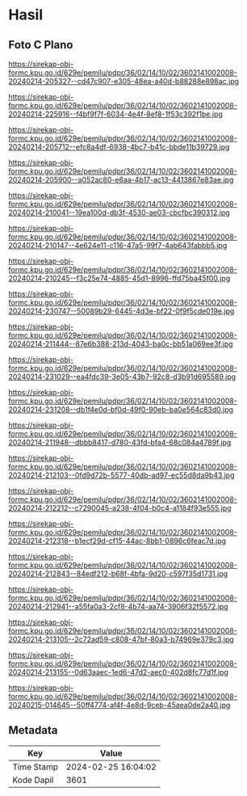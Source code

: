 # Hasil

## Foto C Plano

https://sirekap-obj-formc.kpu.go.id/629e/pemilu/pdpr/36/02/14/10/02/3602141002008-20240214-205327--cd47c907-e305-48ea-a40d-b88288e898ac.jpg

https://sirekap-obj-formc.kpu.go.id/629e/pemilu/pdpr/36/02/14/10/02/3602141002008-20240214-225916--f4bf9f7f-6034-4e4f-8ef8-1f53c392f1be.jpg

https://sirekap-obj-formc.kpu.go.id/629e/pemilu/pdpr/36/02/14/10/02/3602141002008-20240214-205712--efc8a4df-6938-4bc7-b41c-bbde11b39729.jpg

https://sirekap-obj-formc.kpu.go.id/629e/pemilu/pdpr/36/02/14/10/02/3602141002008-20240214-205900--a052ac80-e6aa-4b17-ac13-4413867e83ae.jpg

https://sirekap-obj-formc.kpu.go.id/629e/pemilu/pdpr/36/02/14/10/02/3602141002008-20240214-210041--19ea100d-db3f-4530-ae03-cbcfbc390312.jpg

https://sirekap-obj-formc.kpu.go.id/629e/pemilu/pdpr/36/02/14/10/02/3602141002008-20240214-210147--4e624e11-c116-47a5-99f7-4ab643fabbb5.jpg

https://sirekap-obj-formc.kpu.go.id/629e/pemilu/pdpr/36/02/14/10/02/3602141002008-20240214-210245--f3c25e74-4885-45d1-8996-ffd75ba45f00.jpg

https://sirekap-obj-formc.kpu.go.id/629e/pemilu/pdpr/36/02/14/10/02/3602141002008-20240214-230747--50089b29-6445-4d3e-bf22-0f9f5cde019e.jpg

https://sirekap-obj-formc.kpu.go.id/629e/pemilu/pdpr/36/02/14/10/02/3602141002008-20240214-211444--87e6b388-213d-4043-ba0c-bb51a069ee3f.jpg

https://sirekap-obj-formc.kpu.go.id/629e/pemilu/pdpr/36/02/14/10/02/3602141002008-20240214-231029--ea4fdc39-3e05-43b7-92c8-d3b91d695589.jpg

https://sirekap-obj-formc.kpu.go.id/629e/pemilu/pdpr/36/02/14/10/02/3602141002008-20240214-231208--db1f4e0d-bf0d-49f0-90eb-ba0e564c83d0.jpg

https://sirekap-obj-formc.kpu.go.id/629e/pemilu/pdpr/36/02/14/10/02/3602141002008-20240214-211948--dbbb8417-d780-43fd-bfa4-68c084a4789f.jpg

https://sirekap-obj-formc.kpu.go.id/629e/pemilu/pdpr/36/02/14/10/02/3602141002008-20240214-212103--0fd9d72b-5577-40db-ad97-ec55d8da9b43.jpg

https://sirekap-obj-formc.kpu.go.id/629e/pemilu/pdpr/36/02/14/10/02/3602141002008-20240214-212212--c7290045-a238-4f04-b0c4-a1184f93e555.jpg

https://sirekap-obj-formc.kpu.go.id/629e/pemilu/pdpr/36/02/14/10/02/3602141002008-20240214-212318--b1ecf29d-cf15-44ac-8bb1-0896c6feac7d.jpg

https://sirekap-obj-formc.kpu.go.id/629e/pemilu/pdpr/36/02/14/10/02/3602141002008-20240214-212843--84edf212-b68f-4bfa-9d20-c597f35d1731.jpg

https://sirekap-obj-formc.kpu.go.id/629e/pemilu/pdpr/36/02/14/10/02/3602141002008-20240214-212941--a55fa0a3-2cf8-4b74-aa74-3906f32f5572.jpg

https://sirekap-obj-formc.kpu.go.id/629e/pemilu/pdpr/36/02/14/10/02/3602141002008-20240214-213105--2c72ad59-c808-47bf-80a3-b74969e379c3.jpg

https://sirekap-obj-formc.kpu.go.id/629e/pemilu/pdpr/36/02/14/10/02/3602141002008-20240214-213155--0d63aaec-1ed6-47d2-aec0-402d8fc77d1f.jpg

https://sirekap-obj-formc.kpu.go.id/629e/pemilu/pdpr/36/02/14/10/02/3602141002008-20240215-014645--50ff4774-af4f-4e8d-9ceb-45aea0de2a40.jpg


## Metadata

| Key        | Value               |
| ---------- | ------------------- |
| Time Stamp | 2024-02-25 16:04:02 |
| Kode Dapil | 3601                |




